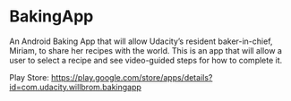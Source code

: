 # BakingApp
An Android Baking App that will allow Udacity’s resident baker-in-chief, Miriam, to share her recipes with the world. 
This is an app that will allow a user to select a recipe and see video-guided steps for how to complete it.

Play Store: https://play.google.com/store/apps/details?id=com.udacity.willbrom.bakingapp
